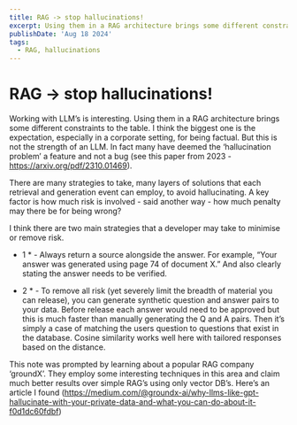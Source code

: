 ```yaml
---
title: RAG -> stop hallucinations!
excerpt: Using them in a RAG architecture brings some different constraints to the table. I think the biggest one is the expectation, especially in a corporate setting, for being factual. But this is not the strength of an LLM. In fact many have deemed the ‘hallucination problem’ a feature and not a bug....
publishDate: 'Aug 18 2024'
tags:
  - RAG, hallucinations
---
```


# RAG -> stop hallucinations!

Working with LLM’s is interesting. Using them in a RAG architecture brings some different constraints to the table. I think the biggest one is the expectation, especially in a corporate setting, for being factual. But this is not the strength of an LLM. In fact many have deemed the ‘hallucination problem’ a feature and not a bug (see this paper from 2023 - https://arxiv.org/pdf/2310.01469).

There are many strategies to take, many layers of solutions that each retrieval and generation event can employ, to avoid hallucinating. A key factor is how much risk is involved - said another way - how much penalty may there be for being wrong?

I think there are two main strategies that a developer may take to minimise or remove risk.

- 1 \* - Always return a source alongside the answer. For example, “Your answer was generated using page 74 of document X.” And also clearly stating the answer needs to be verified.

- 2 \* - To remove all risk (yet severely limit the breadth of material you can release), you can generate synthetic question and answer pairs to your data. Before release each answer would need to be approved but this is much faster than manually generating the Q and A pairs. Then it’s simply a case of matching the users question to questions that exist in the database. Cosine similarity works well here with tailored responses based on the distance.

This note was prompted by learning about a popular RAG company ‘groundX’. They employ some interesting techniques in this area and claim much better results over simple RAG’s using only vector DB’s. Here’s an article I found (https://medium.com/@groundx-ai/why-llms-like-gpt-hallucinate-with-your-private-data-and-what-you-can-do-about-it-f0d1dc60fdbf)
